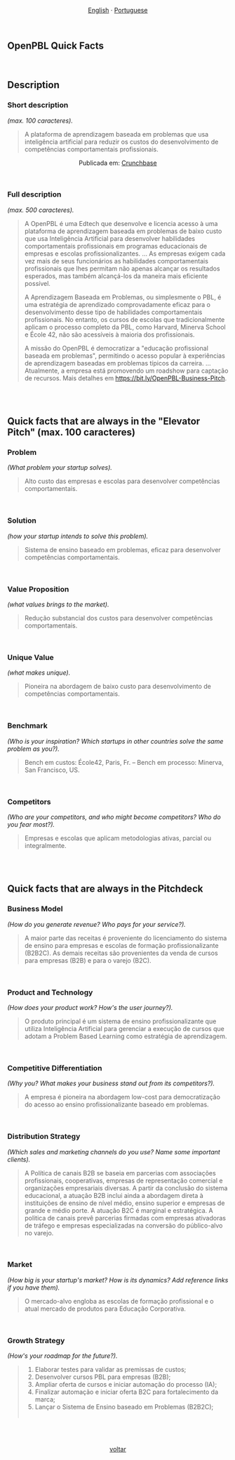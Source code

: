
<p align="center">    
    <a href="#english">English</a>
    ·
    <a href="#portuguese">Portuguese</a>
</p>

<!--

<a name="english"></a>
<br>

## ABOUT OPEN-PBL

A 




<br>
<p align="center">    
    <a href="#english">English</a>
    ·
    <a href="#portuguese">Portuguese</a>
</p>

## <br>
<br><br><br><br><br><br><br><br><br><br><br><br><br><br><br><br><br><br><br><br><br><br><br><br><br>
<br><br><br><br><br><br><br><br><br><br><br><br><br><br><br><br><br><br><br><br><br><br><br><br><br>


<a name="spanish"></a> 
<br>

--> 

<a name="portuguese"></a> 
<br>

## OpenPBL Quick Facts

<br>

## Description

### Short description 
*(max. 100 caracteres).*<br>

>A plataforma de aprendizagem baseada em problemas que usa inteligência artificial para reduzir os custos do desenvolvimento de competências comportamentais profissionais.

<p align="center">
 Publicada em: <a href="https://www.crunchbase.com/organization/openpbl#section-overview" target="_blank">Crunchbase</a>
</p><br>


### Full description 
*(max. 500 caracteres).*<br>

>A OpenPBL é uma Edtech que desenvolve e licencia acesso à uma plataforma de aprendizagem baseada em problemas de baixo custo que usa Inteligência Artificial para desenvolver habilidades comportamentais profissionais em programas educacionais de empresas e escolas profissionalizantes.
>...
>As empresas exigem cada vez mais de seus funcionários as habilidades comportamentais profissionais que lhes permitam não apenas alcançar os resultados esperados, mas também alcançá-los da maneira mais eficiente possível.
>
>A Aprendizagem Baseada em Problemas, ou simplesmente o PBL, é uma estratégia de aprendizado comprovadamente eficaz para o desenvolvimento desse tipo de habilidades comportamentais profissionais. No entanto, os cursos de escolas que tradicionalmente aplicam o processo completo da PBL, como Harvard, Minerva School e École 42, não são acessíveis à maioria dos profissionais.
>
>A missão do OpenPBL é democratizar a "educação profissional baseada em problemas", permitindo o acesso popular à experiências de aprendizagem baseadas em problemas típicos da carreira.
>...
>Atualmente, a empresa está promovendo um roadshow para captação de recursos. Mais detalhes em https://bit.ly/OpenPBL-Business-Pitch.

<br><br>


## Quick facts that are always in the "Elevator Pitch" (max. 100 caracteres)

### Problem
*(What problem your startup solves).*<br>

>Alto custo das empresas e escolas para desenvolver competências comportamentais.

<br>


### Solution 
*(how your startup intends to solve this problem).*<br>

>Sistema de ensino baseado em problemas, eficaz para desenvolver competências comportamentais. 

<br>


### Value Proposition 
*(what values brings to the market).*<br>

>Redução substancial dos custos para desenvolver competências comportamentais. 

<br>


### Unique Value
*(what makes unique).*<br>

>Pioneira na abordagem de baixo custo para desenvolvimento de competências comportamentais.

<br>


### Benchmark
*(Who is your inspiration? Which startups in other countries solve the same problem as you?).*<br>

>Bench em custos: École42, Paris, Fr. – Bench em processo: Minerva, San Francisco, US.

<br>


### Competitors
*(Who are your competitors, and who might become competitors? Who do you fear most?).*<br>

>Empresas e escolas que aplicam metodologias ativas, parcial ou integralmente.

<br><br>



## Quick facts that are always in the Pitchdeck

### Business Model 
*(How do you generate revenue? Who pays for your service?).*<br>

>A maior parte das receitas é proveniente do licenciamento do sistema de ensino para empresas e escolas de formação profissionalizante (B2B2C). As demais receitas são provenientes da venda de cursos para empresas (B2B) e para o varejo (B2C).

<br>


### Product and Technology  
*(How does your product work? How's the user journey?).*<br>

>O produto principal é um sistema de ensino profissionalizante que utiliza Inteligência Artificial para gerenciar a execução de cursos que adotam a Problem Based Learning como estratégia de aprendizagem.

<br>


### Competitive Differentiation
*(Why you? What makes your business stand out from its competitors?).*<br>

>A empresa é pioneira na abordagem low-cost para democratização do acesso ao ensino profissionalizante baseado em problemas.

<br>


### Distribution Strategy 
*(Which sales and marketing channels do you use? Name some important clients).*<br>

>A Política de canais B2B se baseia em parcerias com associações profissionais, cooperativas, empresas de representação comercial e organizações empresariais diversas. A partir da conclusão do sistema educacional, a atuação B2B inclui ainda a abordagem direta à instituições de ensino de nível médio, ensino superior e empresas de grande e médio porte.  A atuação B2C é marginal e estratégica. A politica de canais prevê parcerias firmadas com empresas ativadoras de tráfego e empresas especializadas na conversão do público-alvo no varejo.

<br>


### Market
*(How big is your startup's market? How is its dynamics? Add reference links if you have them).*<br>

>O mercado-alvo engloba as escolas de formação profissional e o atual mercado de produtos para Educação Corporativa.

<br>


### Growth Strategy
*(How's your roadmap for the future?).*<br>

>1. Elaborar testes para validar as premissas de custos;
>2. Desenvolver cursos PBL para empresas (B2B);
>3. Ampliar oferta de cursos e iniciar automação do processo (IA);
>4. Finalizar automação e iniciar oferta B2C para fortalecimento da marca; 
>5. Lançar o Sistema de Ensino baseado em Problemas (B2B2C);<br><br>

<br>

<br>
<p align="center">    
    <a href="#portuguese">voltar</a>
</p>

## <br>


